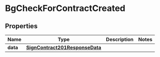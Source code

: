 

# BgCheckForContractCreated


## Properties

| Name | Type | Description | Notes |
|------------ | ------------- | ------------- | -------------|
|**data** | [**SignContract201ResponseData**](SignContract201ResponseData.md) |  |  |



